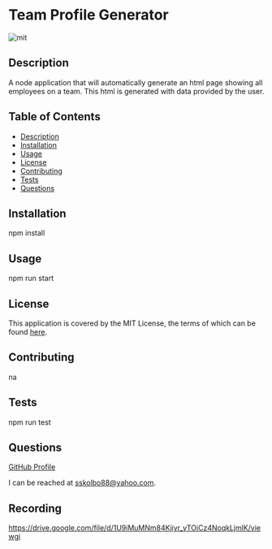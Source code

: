 # Team Profile Generator
![mit](https://img.shields.io/badge/license-MIT%20License-red)
## Description
A node application that will automatically generate an html page showing all employees on a team.  This html is generated with data provided by the user.  
## Table of Contents
* [Description](#description)
* [Installation](#installation)
* [Usage](#usage)
* [License](#license)
* [Contributing](#contributing)
* [Tests](#tests)
* [Questions](#questions)
## Installation
npm install
## Usage
npm run start
## License
This application is covered by the MIT License, the terms of which can be found [here](https://opensource.org/licenses/MIT).
## Contributing
na
## Tests
npm run test
## Questions
[GitHub Profile](https://github.com/skolbo/)  

I can be reached at sskolbo88@yahoo.com.

## Recording

https://drive.google.com/file/d/1U9iMuMNm84Kjiyr_yTOiCz4NoqkLjmlK/viewgi
